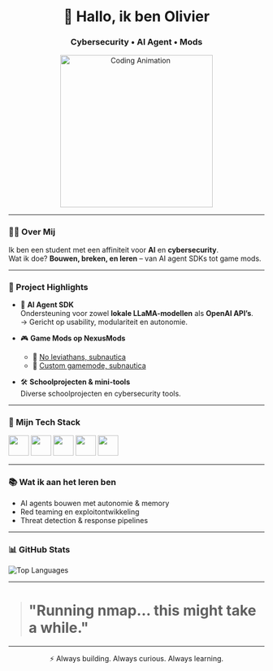 <h1 align="center">👋 Hallo, ik ben Olivier</h1>
<h3 align="center">Cybersecurity • AI Agent • Mods</h3>


<p align="center">
  <img src="https://media.giphy.com/media/qgQUggAC3Pfv687qPC/giphy.gif" width="300" alt="Coding Animation"/>
</p>

---


### 👨‍💻 Over Mij

Ik ben een student met een affiniteit voor **AI** en **cybersecurity**.  
Wat ik doe? **Bouwen, breken, en leren** – van AI agent SDKs tot game mods.  


---

### 🚀 Project Highlights

- 🧠 **AI Agent SDK**  
  Ondersteuning voor zowel **lokale LLaMA-modellen** als **OpenAI API’s**.  
  → Gericht op usability, modulariteit en autonomie.

- 🎮 **Game Mods op NexusMods**  
    - 🔗 [No leviathans, subnautica](https://www.nexusmods.com/subnautica/mods/1722)
    - 🔗 [Custom gamemode, subnautica](https://www.nexusmods.com/subnautica/mods/1775)

- 🛠️ **Schoolprojecten & mini-tools**  
  Diverse schoolprojecten en cybersecurity tools.

---

### 🧰 Mijn Tech Stack

<p align="left">
  <img src="https://cdn.jsdelivr.net/gh/devicons/devicon/icons/python/python-original.svg" width="40" />
  <img src="https://cdn.jsdelivr.net/gh/devicons/devicon/icons/csharp/csharp-original.svg" width="40" />
  <img src="https://cdn.jsdelivr.net/gh/devicons/devicon/icons/c/c-original.svg" width="40" />
  <img src="https://cdn.jsdelivr.net/gh/devicons/devicon/icons/linux/linux-original.svg" width="40" />
  <img src="https://cdn.jsdelivr.net/gh/devicons/devicon/icons/django/django-plain.svg" width="40" />
  <!--
  <img src="https://cdn.jsdelivr.net/gh/devicons/devicon/icons/github/github-original.svg" width="40" />
    -->
</p>

---

### 📚 Wat ik aan het leren ben
- AI agents bouwen met autonomie & memory
- Red teaming en exploitontwikkeling
- Threat detection & response pipelines

---

### 📊 GitHub Stats

![Top Languages](https://github-readme-stats.vercel.app/api/top-langs/?username=DDE-64-bit&layout=compact&langs_count=10&theme=radical&exclude_repo=Informatica-GameDesign)

---

<!-- START_QUOTE -->
><h1>"Running nmap… this might take a while."</h1>
<!-- END_QUOTE -->

---

<p align="center">⚡ Always building. Always curious. Always learning.</p>

